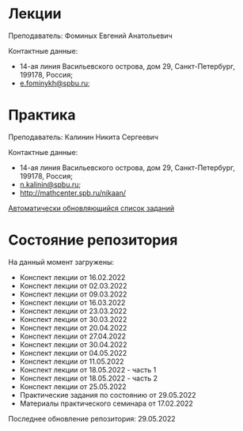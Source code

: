 # Лекции

Преподаватель: Фоминых Евгений Анатольевич

Контактные данные: 
+ 14-ая линия Васильевского острова, дом 29, Санкт-Петербург, 199178, Россия; 
+ e.fominykh@spbu.ru;

# Практика

Преподаватель: Калинин Никита Сергеевич

Контактные данные:
+ 14-ая линия Васильевского острова, дом 29, Санкт-Петербург, 199178, Россия;
+ n.kalinin@spbu.ru;
+ http://mathcenter.spb.ru/nikaan/

[Автоматически обновляющийся список заданий](http://mathcenter.spb.ru/nikaan/2022/topology4.pdf)

# Состояние репозитория

На данный момент загружены:
+ Конспект лекции от 16.02.2022
+ Конспект лекции от 02.03.2022
+ Конспект лекции от 09.03.2022
+ Конспект лекции от 16.03.2022
+ Конспект лекции от 23.03.2022
+ Конспект лекции от 30.03.2022
+ Конспект лекции от 20.04.2022
+ Конспект лекции от 27.04.2022
+ Конспект лекции от 30.04.2022
+ Конспект лекции от 04.05.2022
+ Конспект лекции от 11.05.2022
+ Конспект лекции от 18.05.2022 - часть 1
+ Конспект лекции от 18.05.2022 - часть 2
+ Конспект лекции от 25.05.2022
+ Практические задания по состоянию от 29.05.2022
+ Материалы практического семинара от 17.02.2022

Последнее обновление репозитория: 29.05.2022
